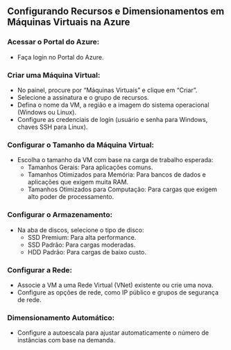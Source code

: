 ## Configurando Recursos e Dimensionamentos em Máquinas Virtuais na Azure

### Acessar o Portal do Azure:
- Faça login no Portal do Azure.

### Criar uma Máquina Virtual:
- No painel, procure por “Máquinas Virtuais” e clique em “Criar”.
- Selecione a assinatura e o grupo de recursos.
- Defina o nome da VM, a região e a imagem do sistema operacional (Windows ou Linux).
- Configure as credenciais de login (usuário e senha para Windows, chaves SSH para Linux).

### Configurar o Tamanho da Máquina Virtual:
- Escolha o tamanho da VM com base na carga de trabalho esperada:
  - Tamanhos Gerais: Para aplicações comuns.
  - Tamanhos Otimizados para Memória: Para bancos de dados e aplicações que exigem muita RAM.
  - Tamanhos Otimizados para Computação: Para cargas que exigem alto poder de processamento.

### Configurar o Armazenamento:
- Na aba de discos, selecione o tipo de disco:
  - SSD Premium: Para alta performance.
  - SSD Padrão: Para cargas moderadas.
  - HDD Padrão: Para cargas de baixo custo.

### Configurar a Rede:
- Associe a VM a uma Rede Virtual (VNet) existente ou crie uma nova.
- Configure as opções de rede, como IP público e grupos de segurança de rede.

### Dimensionamento Automático:
- Configure a autoescala para ajustar automaticamente o número de instâncias com base na demanda.
